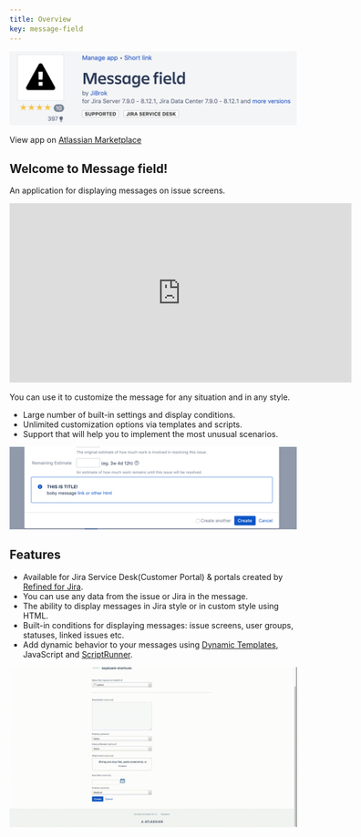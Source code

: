 ```yaml
---
title: Overview
key: message-field
---
```

<a href="https://marketplace.atlassian.com/apps/1219615/message-field?hosting=server&tab=overview"><img src="/uploads/message-field/marketplace.png" style="width:600px;"/></a>

View app on [Atlassian Marketplace](https://marketplace.atlassian.com/apps/1219615/message-field?hosting=server&tab=overview)
## Welcome to Message field! 


An application for displaying messages on issue screens.

<iframe width="600" height="315" src="https://www.youtube-nocookie.com/embed/PogUyk9eD7U?cc_load_policy=1" frameborder="0" allow="accelerometer; autoplay; clipboard-write; encrypted-media; gyroscope; picture-in-picture" allowfullscreen></iframe>

You can use it to customize the message for any situation and in any style.
* Large number of built-in settings and display conditions.
* Unlimited customization options via templates and scripts.
* Support that will help you to implement the most unusual scenarios.

<a href="/uploads/message-field/field-demo-create.png"><img src="/uploads/message-field/field-demo-create.png" style="width:600px"/></a> 

## Features

* Available for Jira Service Desk(Customer Portal) & portals created by <a href="https://marketplace.atlassian.com/apps/1216711/refined-for-jira-sites-themes?hosting=server&tab=overview">Refined for Jira</a>.
* You can use any data from the issue or Jira in the message.
* The ability to display messages in Jira style or in custom style using HTML.
* Built-in conditions for displaying messages: issue screens, user groups, statuses, linked issues etc.
* Add dynamic behavior to your messages using [Dynamic Templates](/docs/message-field/dynamic-templates/), JavaScript and <a href="https://marketplace.atlassian.com/apps/6820/scriptrunner-for-jira?hosting=server&tab=overview">ScriptRunner</a>.


<img src="/uploads/message-field/message_field_video_dynamical.gif" style="width:600px"/> 

